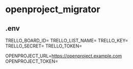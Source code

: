 # openproject_migrator

## .env

TRELLO_BOARD_ID=
TRELLO_LIST_NAME=
TRELLO_KEY=
TRELLO_SECRET=
TRELLO_TOKEN=

OPENPROJECT_URL=https://openproject.example.com
OPENPROJECT_TOKEN=